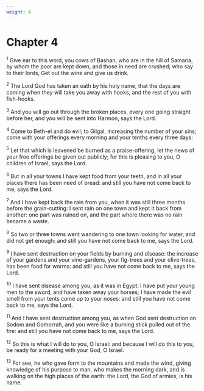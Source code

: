 ```yaml
---
weight: 4
---
```


# Chapter 4

<sup>1</sup> Give ear to this word, you cows of Bashan, who are in the hill of Samaria, by whom the poor are kept down, and those in need are crushed; who say to their lords, Get out the wine and give us drink. 

<sup>2</sup> The Lord God has taken an oath by his holy name, that the days are coming when they will take you away with hooks, and the rest of you with fish-hooks. 

<sup>3</sup> And you will go out through the broken places, every one going straight before her, and you will be sent into Harmon, says the Lord. 

<sup>4</sup> Come to Beth-el and do evil; to Gilgal, increasing the number of your sins; come with your offerings every morning and your tenths every three days: 

<sup>5</sup> Let that which is leavened be burned as a praise-offering, let the news of your free offerings be given out publicly; for this is pleasing to you, O children of Israel, says the Lord. 

<sup>6</sup> But in all your towns I have kept food from your teeth, and in all your places there has been need of bread: and still you have not come back to me, says the Lord. 

<sup>7</sup> And I have kept back the rain from you, when it was still three months before the grain-cutting: I sent rain on one town and kept it back from another: one part was rained on, and the part where there was no rain became a waste. 

<sup>8</sup> So two or three towns went wandering to one town looking for water, and did not get enough: and still you have not come back to me, says the Lord. 

<sup>9</sup> I have sent destruction on your fields by burning and disease: the increase of your gardens and your vine-gardens, your fig-trees and your olive-trees, has been food for worms: and still you have not come back to me, says the Lord. 

<sup>10</sup> I have sent disease among you, as it was in Egypt: I have put your young men to the sword, and have taken away your horses; I have made the evil smell from your tents come up to your noses: and still you have not come back to me, says the Lord. 

<sup>11</sup> And I have sent destruction among you, as when God sent destruction on Sodom and Gomorrah, and you were like a burning stick pulled out of the fire: and still you have not come back to me, says the Lord. 

<sup>12</sup> So this is what I will do to you, O Israel: and because I will do this to you, be ready for a meeting with your God, O Israel. 

<sup>13</sup> For see, he who gave form to the mountains and made the wind, giving knowledge of his purpose to man, who makes the morning dark, and is walking on the high places of the earth: the Lord, the God of armies, is his name. 


